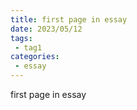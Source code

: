 ```yaml
---
title: first page in essay
date: 2023/05/12
tags:
 - tag1
categories:
 - essay
---
```


first page in essay